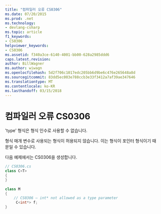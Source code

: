 ```yaml
---
title: "컴파일러 오류 CS0306"
ms.date: 07/20/2015
ms.prod: .net
ms.technology:
- devlang-csharp
ms.topic: article
f1_keywords:
- CS0306
helpviewer_keywords:
- CS0306
ms.assetid: f340a3ce-6140-4001-bb00-628a2985ddd6
caps.latest.revision: 
author: BillWagner
ms.author: wiwagn
ms.openlocfilehash: 5d2f706c1017edc205bb6d9be6c476e265648a8d
ms.sourcegitcommit: 83dd5ec003e788ccb3e33f3412a7af39ae347646
ms.translationtype: MT
ms.contentlocale: ko-KR
ms.lasthandoff: 03/15/2018
---
```

# <a name="compiler-error-cs0306"></a>컴파일러 오류 CS0306
'type' 형식은 형식 인수로 사용할 수 없습니다.  
  
 형식 매개 변수로 사용되는 형식이 허용되지 않습니다. 이는 형식이 포인터 형식이기 때문일 수 있습니다.  
  
 다음 예제에서는 CS0306을 생성합니다.  
  
```csharp  
// CS0306.cs  
class C<T>  
{  
}  
  
class M  
{  
    // CS0306 – int* not allowed as a type parameter  
     C<int*> f;  
}  
```
